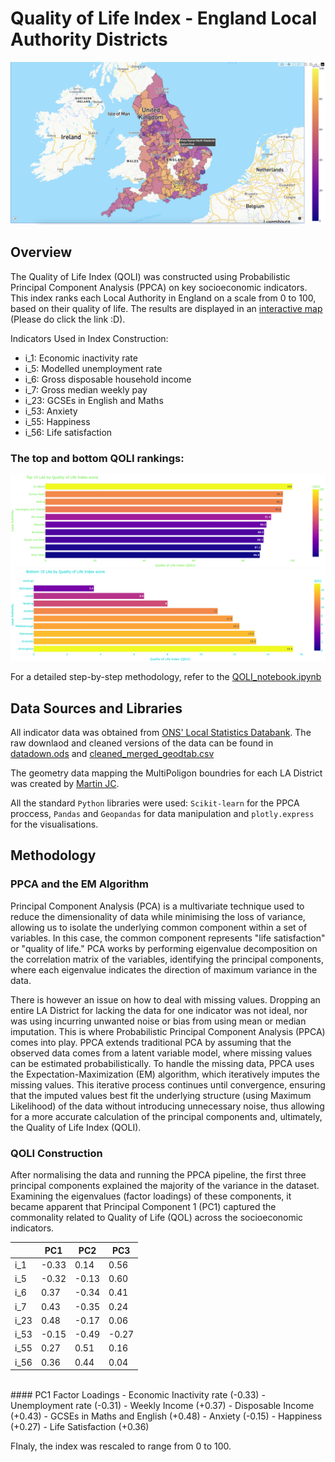 # Quality of Life Index - England Local Authority Districts 

![QOLI interactive map](QOLI_map_preview.png)

## Overview

The Quality of Life Index (QOLI) was constructed using Probabilistic Principal Component Analysis (PPCA) on key socioeconomic indicators. This index ranks each Local Authority in England on a scale from 0 to 100, based on their quality of life. The results are displayed in an [interactive map](https://quality-of-life-index-england.netlify.app/) (Please do click the link :D). <br />

Indicators Used in Index Construction:
- i_1: Economic inactivity rate
- i_5: Modelled unemployment rate
- i_6: Gross disposable household income
- i_7: Gross median weekly pay
- i_23: GCSEs in English and Maths
- i_53: Anxiety
- i_55: Happiness
- i_56: Life satisfaction <br />

### The top and bottom QOLI rankings:

![Top 10 Councils](top10.png) <br />
![Bottom 10 Councils](bottom10.png) <br />

For a detailed step-by-step methodology, refer to the [QOLI_notebook.ipynb](https://github.com/arashid9-1/QOLI/blob/master/QOLI_notebook.ipynb) <br />


## Data Sources and Libraries

All indicator data was obtained from [ONS' Local Statistics Databank](https://explore-local-statistics.beta.ons.gov.uk/). The raw downlaod and cleaned versions of the data can be found in [datadown.ods](https://github.com/arashid9-1/QOLI/blob/master/datadownload.ods) and [cleaned_merged_geodtab.csv](https://github.com/arashid9-1/QOLI/blob/master/cleaned_merged_geodtab.csv)

The geometry data mapping the MultiPoligon boundries for each LA District was created by [Martin JC](https://martinjc.github.io/UK-GeoJSON/).  <br />

All the standard `Python` libraries were used: `Scikit-learn` for the PPCA proccess, `Pandas` and `Geopandas` for data manipulation and `plotly.express` for the visualisations. 

## Methodology 

### PPCA and the EM Algorithm

Principal Component Analysis (PCA) is a multivariate technique used to reduce the dimensionality of data while minimising the loss of variance, allowing us to isolate the underlying common component within a set of variables. In this case, the common component represents "life satisfaction" or "quality of life." PCA works by performing eigenvalue decomposition on the correlation matrix of the variables, identifying the principal components, where each eigenvalue indicates the direction of maximum variance in the data. <br />

There is however an issue on how to deal with missing values. Dropping an entire LA District for lacking the data for one indicator was not ideal, nor was using incurring unwanted noise or bias from using mean or median imputation.  This is where Probabilistic Principal Component Analysis (PPCA) comes into play. PPCA extends traditional PCA by assuming that the observed data comes from a latent variable model, where missing values can be estimated probabilistically. To handle the missing data, PPCA uses the Expectation-Maximization (EM) algorithm, which iteratively imputes the missing values. This iterative process continues until convergence, ensuring that the imputed values best fit the underlying structure (using Maximum Likelihood) of the data without introducing unnecessary noise, thus allowing for a more accurate calculation of the principal components and, ultimately, the Quality of Life Index (QOLI). <br />

### QOLI Construction 

After normalising the data and running the PPCA pipeline, the first three principal components explained the majority of the variance in the dataset. Examining the eigenvalues (factor loadings) of these components, it became apparent that Principal Component 1 (PC1) captured the commonality related to Quality of Life (QOL) across the socioeconomic indicators. <br />

|      | PC1   | PC2   | PC3   |
|------|-------|-------|-------|
| i_1  | -0.33 |  0.14 |  0.56 |
| i_5  | -0.32 | -0.13 |  0.60 |
| i_6  |  0.37 | -0.34 |  0.41 |
| i_7  |  0.43 | -0.35 |  0.24 |
| i_23 |  0.48 | -0.17 |  0.06 |
| i_53 | -0.15 | -0.49 | -0.27 |
| i_55 |  0.27 |  0.51 |  0.16 |
| i_56 |  0.36 |  0.44 |  0.04 |

 <br />  
#### PC1 Factor Loadings
- Economic Inactivity rate (-0.33)
- Unemployment rate (-0.31)
- Weekly Income (+0.37)
- Disposable Income (+0.43)
- GCSEs in Maths and English (+0.48)
- Anxiety (-0.15)
- Happiness (+0.27)
- Life Satisfaction (+0.36)  <br />

FInaly, the index was rescaled to range from 0 to 100. 



